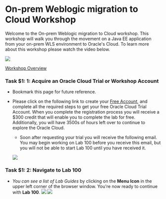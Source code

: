 # On-prem Weblogic migration to Cloud Workshop

Welcome to the On-prem Weblogic migration to Cloud workshop. This workshop will walk you through the movement on a Java EE application from your on-prem WLS environment to Oracle's Cloud.
To learn more about this workshop please watch the video below.

![](images/oraclecode/youtube.png)

<a href="https://youtu.be/" target="_video">Workshop Overview</a>

### **Task $1: 1**: Acquire an Oracle Cloud Trial or Workshop Account

- Bookmark this page for future reference.

- Please click on the following link to create your <a href="https://myservices.us.oraclecloud.com/mycloud/signup?language=en&sourceType=:ex:tb:::RC_NAMK180921P00075:WLSOnPremCloud&SC=:ex:tb:::RC_NAMK180921P00075:WLSOnPremCloud&pcode=NAMK180921P00075" target="_trial">Free Account</a>, and complete all the required steps to get your free Oracle Cloud Trial Account. When you complete the registration process you will receive a $300 credit that will enable you to complete the lab for free.  Additionally, you will have 3500s of hours left over to continue to explore the Oracle Cloud.

  - Soon after requesting your trial you will receive the following email. You may begin working on Lab 100 before you receive this email, but you will not be able to start Lab 100 until you have received it.

  ![](images/code_9.png)



### **Task $1: 2**: Navigate to Lab 100

- _You can see a list of Lab Guides_ by clicking on the **Menu Icon** in the upper left corner of the browser window. You're now ready to continue with **Lab 100**.
![](images/WorkshopMenu.png)
![](images/WorkshopMenuSelection.png)

